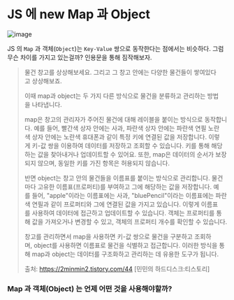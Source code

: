 # JS 에 new Map 과 Object

![image](https://github.com/Jae-hong-lee/TIL/assets/72030487/724015be-c516-4430-90b8-00cd5e0f9d10)

JS 의 `Map` 과 객체(`Object`)는 `Key-Value` 쌍으로 동작한다는 점에서는 비슷하다.
그럼 무슨 차이를 가지고 있는걸까? 인용문을 통해 짐작해보자.

> 물건 창고를 상상해보세요. 그리고 그 창고 안에는 다양한 물건들이 쌓여있다고 상상해보죠.
>
> 이때 map과 object는 두 가지 다른 방식으로 물건을 분류하고 관리하는 방법을 나타냅니다.
>
> map은 창고의 관리자가 주어진 물건에 대해 레이블을 붙이는 방식으로 동작합니다.
> 예를 들어, 빨간색 상자 안에는 사과, 파란색 상자 안에는 파란색 연필 노란색 상자 안에는 노란색 휴대폰과 같이 특정 키에 연결된 값을 저장합니다. 이렇게 키-값 쌍을 이용하여 데이터를 저장하고 조회할 수 있습니다. 키를 통해 해당하는 값을 찾아내거나 업데이트할 수 있어요. 또한, map은 데이터의 순서가 보장되지 않으며, 동일한 키를 가진 항목은 허용되지 않습니다.
>
> 반면 object는 창고 안의 물건들을 이름표를 붙이는 방식으로 관리합니다. 물건마다 고유한 이름표(프로퍼티)를 부여하고 그에 해당하는 값을 저장합니다. 예를 들어, "apple"이라는 이름표에는 사과, "bluePencil"이라는 이름표에는 파란색 연필과 같이 프로퍼티와 그에 연결된 값을 가지고 있습니다. 이렇게 이름표를 사용하여 데이터에 접근하고 업데이트할 수 있습니다. 객체는 프로퍼티를 통해 값을 가져오거나 변경할 수 있고, 객체의 프로퍼티 개수를 확인할 수 있습니다.
>
> 창고를 관리하면서 map을 사용하면 키-값 쌍으로 물건을 구분하고 조회하며, object를 사용하면 이름표로 물건을 식별하고 접근합니다. 이러한 방식을 통해 map과 object는 데이터를 구조화하고 관리하는 데 유용한 도구가 됩니다.
>
> 출처: https://2minmin2.tistory.com/44 [민민의 하드디스크:티스토리]

### Map 과 객체(Object) 는 언제 어떤 것을 사용해야할까?
